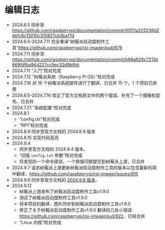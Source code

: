 # 编辑日志

- 2024.6.5 同步至 <https://github.com/raspberrypi/documentation/commit/f0511a225236d2defc8c12010c315827cb3baf7d>
- 2024.6.5-2024.7.11 完全重译“树莓派启动盘制作工具”<https://github.com/raspberrypi/rpi-imager/pull/879>
- 2024.7.11 同步至 <https://github.com/raspberrypi/documentation/commit/b68a629c7212e668fdfba94d227cc9ec32d9bfbb>
- 2024.7.11 “入门”校对完成
- 2024.7.12 “树莓派系统（Raspberry Pi OS）”校对完成
- 2024.7.16 对 16 个树莓派系统部件进行了翻译，已合并 15 个。1 个项目已弃用
- 2024.6.5-2024.7.16 改正了官方文档原文中的两个错误，补充了一个摄像机型号。已合并
- 2024.7.21 "系统配置"校对完成
- 2024.8.1 
  - “config.txt”校对完成
  - “RP1”校对完成
- 2024.8.9 同步至官方文档的 2024.8.9 版本
- 2024.8.15 实现代码高亮
- 2024.9.4 
  - 同步至官方文档的 2024.9.4 版本。
  - “旧版 `config.txt` 参数”校对完成
  - 将发现的一个命令错误，一个排版问题提交到树莓派上游，已合并
- 2024.9.7 请求树莓派上游更新树莓派启动盘制作工具的版本以包含最新的简中翻译，<https://github.com/raspberrypi/rpi-imager/issues/915>
- 2024.9.8 同步至官方文档的 [2024.9.8 版本](https://github.com/raspberrypi/documentation/commit/1b7709fea907aed7af8950f936ccfd1b82a29edd)。
- 2024.9.12
  - 树莓派上游发布了树莓派启动盘制作工具v1.9.0
  - 测试了树莓派启动盘制作工具v1.9.0
  - 将本项目的翻译、图片同步到树莓派启动盘制作工具v1.9.0
  - 修正了关于树莓派启动盘制作工具v1.9.0 翻译的几处小错误 <https://github.com/raspberrypi/rpi-imager/pull/922>，已经合并
  - “Linux 内核”校对完成 

